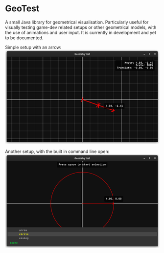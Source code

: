 # GeoTest
A small Java library for geometrical visualisation. Particularly useful for visually testing game-dev related setups or other geometrical models, with the use of animations and user input. It is currently in development and yet to be documented.

Simple setup with an arrow:
![Screenshot](screenshots/Screenshot%20from%202023-01-27%2015-16-50.png)

Another setup, with the built in command line open:
![Screenshot](screenshots/Screenshot%20from%202023-01-27%2015-18-50.png)
